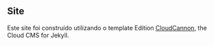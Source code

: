 ## Site

Este site foi construído utilizando o template Edition [CloudCannon](http://cloudcannon.com/), the Cloud CMS for Jekyll.
